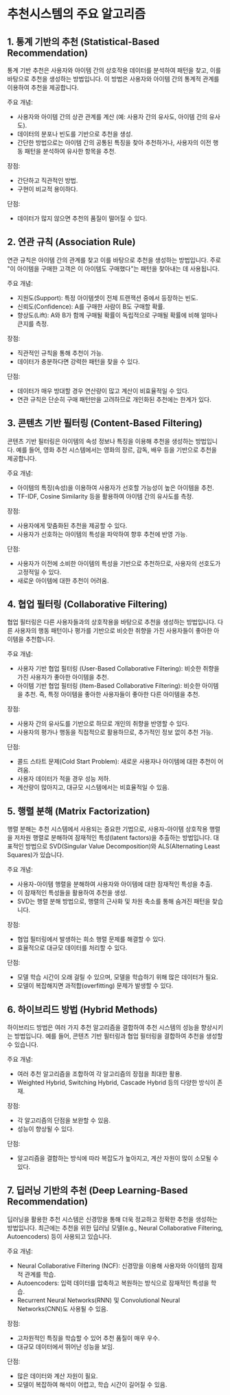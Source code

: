 # 추천시스템의 주요 알고리즘

## 1. 통계 기반의 추천 (Statistical-Based Recommendation)

통계 기반 추천은 사용자와 아이템 간의 상호작용 데이터를 분석하여 패턴을 찾고, 이를 바탕으로 추천을 생성하는 방법입니다. 이 방법은 사용자와 아이템 간의 통계적 관계를 이용하여 추천을 제공합니다.

주요 개념:
- 사용자와 아이템 간의 상관 관계를 계산 (예: 사용자 간의 유사도, 아이템 간의 유사도).
- 데이터의 분포나 빈도를 기반으로 추천을 생성.
- 간단한 방법으로는 아이템 간의 공통된 특징을 찾아 추천하거나, 사용자의 이전 행동 패턴을 분석하여 유사한 항목을 추천.

장점:
- 간단하고 직관적인 방법.
- 구현이 비교적 용이하다.

단점:
- 데이터가 많지 않으면 추천의 품질이 떨어질 수 있다.

## 2. 연관 규칙 (Association Rule)

연관 규칙은 아이템 간의 관계를 찾고 이를 바탕으로 추천을 생성하는 방법입니다. 주로 "이 아이템을 구매한 고객은 이 아이템도 구매했다"는 패턴을 찾아내는 데 사용됩니다.

주요 개념:
- 지원도(Support): 특정 아이템셋이 전체 트랜잭션 중에서 등장하는 빈도.
- 신뢰도(Confidence): A를 구매한 사람이 B도 구매할 확률.
- 향상도(Lift): A와 B가 함께 구매될 확률이 독립적으로 구매될 확률에 비해 얼마나 큰지를 측정.

장점:
- 직관적인 규칙을 통해 추천이 가능.
- 데이터가 충분하다면 강력한 패턴을 찾을 수 있다.

단점:
- 데이터가 매우 방대할 경우 연산량이 많고 계산이 비효율적일 수 있다.
- 연관 규칙은 단순히 구매 패턴만을 고려하므로 개인화된 추천에는 한계가 있다.

## 3. 콘텐츠 기반 필터링 (Content-Based Filtering)

콘텐츠 기반 필터링은 아이템의 속성 정보나 특징을 이용해 추천을 생성하는 방법입니다. 예를 들어, 영화 추천 시스템에서는 영화의 장르, 감독, 배우 등을 기반으로 추천을 제공합니다.

주요 개념:
- 아이템의 특징(속성)을 이용하여 사용자가 선호할 가능성이 높은 아이템을 추천.
- TF-IDF, Cosine Similarity 등을 활용하여 아이템 간의 유사도를 측정.

장점:
- 사용자에게 맞춤화된 추천을 제공할 수 있다.
- 사용자가 선호하는 아이템의 특성을 파악하여 향후 추천에 반영 가능.

단점:
- 사용자가 이전에 소비한 아이템의 특성을 기반으로 추천하므로, 사용자의 선호도가 고정적일 수 있다.
- 새로운 아이템에 대한 추천이 어려움.

## 4. 협업 필터링 (Collaborative Filtering)

협업 필터링은 다른 사용자들과의 상호작용을 바탕으로 추천을 생성하는 방법입니다. 다른 사용자의 행동 패턴이나 평가를 기반으로 비슷한 취향을 가진 사용자들이 좋아한 아이템을 추천합니다.

주요 개념:
- 사용자 기반 협업 필터링 (User-Based Collaborative Filtering): 비슷한 취향을 가진 사용자가 좋아한 아이템을 추천.
- 아이템 기반 협업 필터링 (Item-Based Collaborative Filtering): 비슷한 아이템을 추천. 즉, 특정 아이템을 좋아한 사용자들이 좋아한 다른 아이템을 추천.

장점:
- 사용자 간의 유사도를 기반으로 하므로 개인의 취향을 반영할 수 있다.
- 사용자의 평가나 행동을 직접적으로 활용하므로, 추가적인 정보 없이 추천 가능.

단점:
- 콜드 스타트 문제(Cold Start Problem): 새로운 사용자나 아이템에 대한 추천이 어려움.
- 사용자 데이터가 적을 경우 성능 저하.
- 계산량이 많아지고, 대규모 시스템에서는 비효율적일 수 있음.

## 5. 행렬 분해 (Matrix Factorization)

행렬 분해는 추천 시스템에서 사용되는 중요한 기법으로, 사용자-아이템 상호작용 행렬을 저차원 행렬로 분해하여 잠재적인 특성(latent factors)을 추출하는 방법입니다. 대표적인 방법으로 SVD(Singular Value Decomposition)와 ALS(Alternating Least Squares)가 있습니다.

주요 개념:
- 사용자-아이템 행렬을 분해하여 사용자와 아이템에 대한 잠재적인 특성을 추출.
- 이 잠재적인 특성들을 활용하여 추천을 생성.
- SVD는 행렬 분해 방법으로, 행렬의 근사화 및 차원 축소를 통해 숨겨진 패턴을 찾습니다.

장점:
- 협업 필터링에서 발생하는 희소 행렬 문제를 해결할 수 있다.
- 효율적으로 대규모 데이터를 처리할 수 있다.

단점:
- 모델 학습 시간이 오래 걸릴 수 있으며, 모델을 학습하기 위해 많은 데이터가 필요.
- 모델이 복잡해지면 과적합(overfitting) 문제가 발생할 수 있다.

## 6. 하이브리드 방법 (Hybrid Methods)

하이브리드 방법은 여러 가지 추천 알고리즘을 결합하여 추천 시스템의 성능을 향상시키는 방법입니다. 예를 들어, 콘텐츠 기반 필터링과 협업 필터링을 결합하여 추천을 생성할 수 있습니다.

주요 개념:
- 여러 추천 알고리즘을 조합하여 각 알고리즘의 장점을 최대한 활용.
- Weighted Hybrid, Switching Hybrid, Cascade Hybrid 등의 다양한 방식이 존재.

장점:
- 각 알고리즘의 단점을 보완할 수 있음.
- 성능이 향상될 수 있다.

단점:
- 알고리즘을 결합하는 방식에 따라 복잡도가 높아지고, 계산 자원이 많이 소모될 수 있다.

## 7. 딥러닝 기반의 추천 (Deep Learning-Based Recommendation)

딥러닝을 활용한 추천 시스템은 신경망을 통해 더욱 정교하고 정확한 추천을 생성하는 방법입니다. 최근에는 추천을 위한 딥러닝 모델(e.g., Neural Collaborative Filtering, Autoencoders) 등이 사용되고 있습니다.

주요 개념:
- Neural Collaborative Filtering (NCF): 신경망을 이용해 사용자와 아이템의 잠재적 관계를 학습.
- Autoencoders: 입력 데이터를 압축하고 복원하는 방식으로 잠재적인 특성을 학습.
- Recurrent Neural Networks(RNN) 및 Convolutional Neural Networks(CNN)도 사용될 수 있음.

장점:
- 고차원적인 특징을 학습할 수 있어 추천 품질이 매우 우수.
- 대규모 데이터에서 뛰어난 성능을 보임.

단점:
- 많은 데이터와 계산 자원이 필요.
- 모델이 복잡하여 해석이 어렵고, 학습 시간이 길어질 수 있음.
